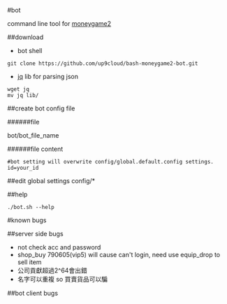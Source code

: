 
#bot

command line tool for [moneygame2]

##download

- bot shell

```
git clone https://github.com/up9cloud/bash-moneygame2-bot.git
```

- [jq] lib for parsing json

```
wget jq
mv jq lib/
```

##create bot config file

######file

bot/bot_file_name

######file content
```
#bot setting will overwrite config/global.default.config settings.
id=your_id

```

##edit global settings
config/*

##help
```
./bot.sh --help
```

#known bugs

##server side bugs
- not check acc and password
- shop_buy 790605(vip5) will cause can't login, need use equip_drop to sell item
- 公司貢獻超過2^64會出錯
- 名字可以重複 so 買賣貨品可以騙

##bot client bugs

[jq]:http://stedolan.github.io/jq/download/
[moneygame2]:https://funto.azurewebsites.net/moneygame2/app/